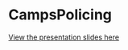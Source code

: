 # CampsPolicing

[View the presentation slides here](https://clanfear.github.io/CampsPolicing/presentations/socsem_011720/socsem_011720.html#1)
